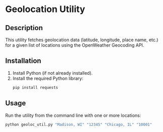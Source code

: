# Geolocation Utility

## Description

This utility fetches geolocation data (latitude, longitude, place name, etc.) for a given list of locations using the OpenWeather Geocoding API.

## Installation

1. Install Python (if not already installed).
2. Install the required Python library:
    ```bash
    pip install requests
    ```

## Usage

Run the utility from the command line with one or more locations:
```bash
python geoloc_util.py "Madison, WI" "12345" "Chicago, IL" "10001"
